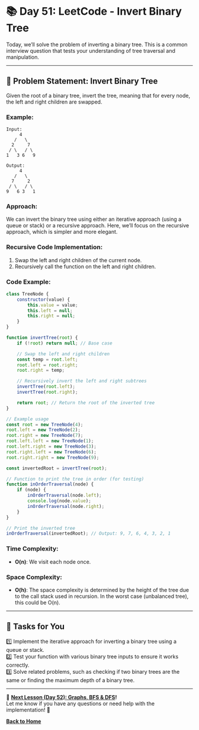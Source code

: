 # **📚 Day 51: LeetCode - Invert Binary Tree**  

Today, we’ll solve the problem of inverting a binary tree. This is a common interview question that tests your understanding of tree traversal and manipulation.

---

## **🔹 Problem Statement: Invert Binary Tree**  

Given the root of a binary tree, invert the tree, meaning that for every node, the left and right children are swapped.

### **Example**:
```plaintext
Input: 
     4
   /   \
  2     7
 / \   / \
1   3 6   9

Output: 
     4
   /   \
  7     2
 / \   / \
9   6 3   1
```

### **Approach**:  
We can invert the binary tree using either an iterative approach (using a queue or stack) or a recursive approach. Here, we’ll focus on the recursive approach, which is simpler and more elegant.

### **Recursive Code Implementation**:
1. Swap the left and right children of the current node.
2. Recursively call the function on the left and right children.

### **Code Example**:
```js
class TreeNode {
    constructor(value) {
        this.value = value;
        this.left = null;
        this.right = null;
    }
}

function invertTree(root) {
    if (!root) return null; // Base case

    // Swap the left and right children
    const temp = root.left;
    root.left = root.right;
    root.right = temp;

    // Recursively invert the left and right subtrees
    invertTree(root.left);
    invertTree(root.right);

    return root; // Return the root of the inverted tree
}

// Example usage
const root = new TreeNode(4);
root.left = new TreeNode(2);
root.right = new TreeNode(7);
root.left.left = new TreeNode(1);
root.left.right = new TreeNode(3);
root.right.left = new TreeNode(6);
root.right.right = new TreeNode(9);

const invertedRoot = invertTree(root);

// Function to print the tree in order (for testing)
function inOrderTraversal(node) {
    if (node) {
        inOrderTraversal(node.left);
        console.log(node.value);
        inOrderTraversal(node.right);
    }
}

// Print the inverted tree
inOrderTraversal(invertedRoot); // Output: 9, 7, 6, 4, 3, 2, 1
```

### **Time Complexity**:  
- **O(n)**: We visit each node once.

### **Space Complexity**:  
- **O(h)**: The space complexity is determined by the height of the tree due to the call stack used in recursion. In the worst case (unbalanced tree), this could be O(n).

---

## **📝 Tasks for You**  
1️⃣ Implement the iterative approach for inverting a binary tree using a queue or stack.  
2️⃣ Test your function with various binary tree inputs to ensure it works correctly.  
3️⃣ Solve related problems, such as checking if two binary trees are the same or finding the maximum depth of a binary tree.

---

🎯 **[Next Lesson (Day 52): Graphs, BFS & DFS](../day_52/README.md)!**  
Let me know if you have any questions or need help with the implementation! 🚀

[**Back to Home**](../../../)